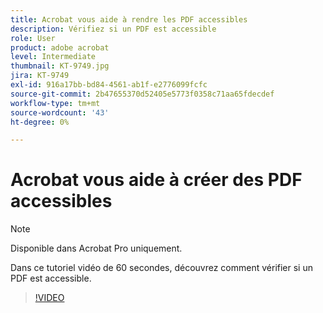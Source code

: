 ```yaml
---
title: Acrobat vous aide à rendre les PDF accessibles
description: Vérifiez si un PDF est accessible
role: User
product: adobe acrobat
level: Intermediate
thumbnail: KT-9749.jpg
jira: KT-9749
exl-id: 916a17bb-bd84-4561-ab1f-e2776099fcfc
source-git-commit: 2b47655370d52405e5773f0358c71aa65fdecdef
workflow-type: tm+mt
source-wordcount: '43'
ht-degree: 0%

---
```


# Acrobat vous aide à créer des PDF accessibles

>[!NOTE]
>
>Disponible dans Acrobat Pro uniquement.

Dans ce tutoriel vidéo de 60 secondes, découvrez comment vérifier si un PDF est accessible.

>[!VIDEO](https://video.tv.adobe.com/v/340076?quality=12&learn=on&hidetitle=true)
